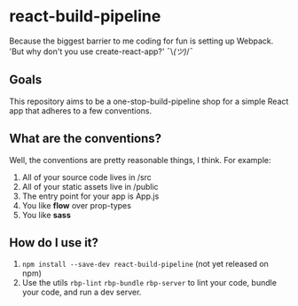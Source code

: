 # react-build-pipeline
Because the biggest barrier to me coding for fun is setting up Webpack.  
'But why don't you use create-react-app?' ¯\\_(ツ)_/¯

## Goals
This repository aims to be a one-stop-build-pipeline shop for a simple React app that adheres to a few conventions.

## What are the conventions?
Well, the conventions are pretty reasonable things, I think. For example:

1. All of your source code lives in /src
2. All of your static assets live in /public
3. The entry point for your app is App.js
4. You like **flow** over prop-types
5. You like **sass**

## How do I use it?
1. ```npm install --save-dev react-build-pipeline``` (not yet released on npm)
2. Use the utils ```rbp-lint``` ```rbp-bundle``` ```rbp-server``` to lint your code, bundle your code, and run a dev server.
